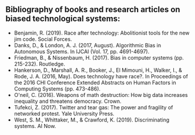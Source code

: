 
## Bibliography of books and research articles on biased technological systems:

- Benjamin, R. (2019). Race after technology: Abolitionist tools for the new jim code. Social Forces.
- Danks, D., & London, A. J. (2017, August). Algorithmic Bias in Autonomous Systems. In IJCAI (Vol. 17, pp. 4691-4697).
- Friedman, B., & Nissenbaum, H. (2017). Bias in computer systems (pp. 215-232). Routledge.
- Hankerson, D., Marshall, A. R., Booker, J., El Mimouni, H., Walker, I., & Rode, J. A. (2016, May). Does technology have race?. In Proceedings of the 2016 CHI Conference Extended Abstracts on Human Factors in Computing Systems (pp. 473-486).
- O'neil, C. (2016). Weapons of math destruction: How big data increases inequality and threatens democracy. Crown.
- Tufekci, Z. (2017). Twitter and tear gas: The power and fragility of networked protest. Yale University Press.
-  West, S. M., Whittaker, M., & Crawford, K. (2019). Discriminating systems. AI Now.

